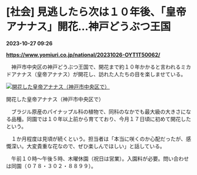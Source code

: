 # [社会] 見逃したら次は１０年後、「皇帝アナナス」開花…神戸どうぶつ王国

**2023-10-27 09:26**

**https://www.yomiuri.co.jp/national/20231026-OYT1T50062/**

　神戸市中央区の神戸どうぶつ王国で、開花まで約１０年かかると言われるミカドアナナス（皇帝アナナス）が開花し、訪れた人たちの目を楽しませている。

[![開花した皇帝アナナス（神戸市中央区で）](https://www.yomiuri.co.jp/media/2023/10/20231026-OYT1I50032-1.jpg)](https://www.yomiuri.co.jp/pluralphoto/20231026-OYT1I50032/)

開花した皇帝アナナス（神戸市中央区で）

　ブラジル原産のパイナップル科の植物で、同科のなかでも最大級の大きさになる品種。同園では１０年以上前から育てており、今月１７日頃に初めて開花したという。

　１か月程度は見頃が続くという。担当者は「本当に咲くのか心配だったが、感慨深い。大変貴重な花なので、ぜひ楽しんでほしい」と話している。

　午前１０時～午後５時、木曜休園（祝日は営業）。入園料が必要。問い合わせは同園（０７８・３０２・８８９９）。